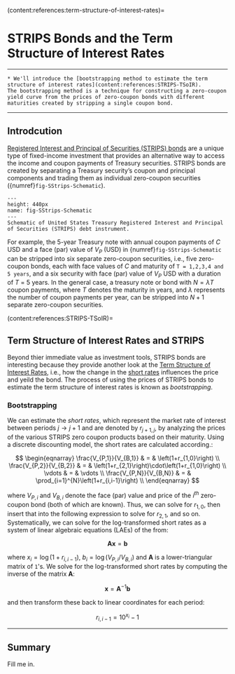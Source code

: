 (content:references:term-structure-of-interest-rates)=
# STRIPS Bonds and the Term Structure of Interest Rates

---
```{topic} Learning Objectives
* We'll introduce the [bootstrapping method to estimate the term structure of interest rates](content:references:STRIPS-TSoIR).
The bootstrapping method is a technique for constructing a zero-coupon yield curve from the prices of zero-coupon bonds with different maturities created by stripping a single coupon bond.
```
---

## Introdcution
[Registered Interest and Principal of Securities (STRIPS) bonds](https://en.wikipedia.org/wiki/United_States_Treasury_security#STRIPS) are a unique type of fixed-income investment that provides an alternative way to access the income and coupon payments of Treasury securities. STRIPS bonds are created by separating a Treasury security’s coupon and principal components and trading them as individual zero-coupon securities ({numref}`fig-SStrips-Schematic`). 

```{figure} ./figs//Fig-STRIPS-Schematic.svg
---
height: 440px
name: fig-SStrips-Schematic
---
Schematic of United States Treasury Registered Interest and Principal of Securities (STRIPS) debt instrument. 
```

For example, the 5-year Treasury note with annual coupon payments of $C$ USD and a face (par) value of $V_{P}$ (USD) in {numref}`fig-SStrips-Schematic` can be stripped into six separate zero-coupon securities, i.e., five zero-coupon bonds, each with face values of $C$ and maturity of `T = 1,2,3,4 and 5 years`, and a six security with face (par) value of $V_{P}$ USD with a duration of $T$ = 5 years. In the general case, a treasury note or bond with $N=\lambda{T}$ coupon payments, where $T$ denotes the maturity in years, and $\lambda$ represents the number of coupon payments per year, can be stripped into $N+1$ separate zero-coupon securities. 

(content:references:STRIPS-TSoIR)=
## Term Structure of Interest Rates and STRIPS
Beyond thier immediate value as investment tools, STRIPS bonds are interesting because they provide another look at the [Term Structure of Interest Rates](https://www.investopedia.com/terms/t/termstructure.asp#:~:text=Essentially%2C%20term%20structure%20of%20interest,current%20state%20of%20an%20economy), i.e., how the change in the [short rates](https://en.wikipedia.org/wiki/Short-rate_model) influences the price and yeild the bond. The process of using the prices of STRIPS bonds to estimate the term structure of interest rates is known as _bootstrapping_.

### Bootstrapping
We can estimate the _short rates_, which represent the market rate of interest between periods $j\rightarrow{j+1}$ and are denoted by $r_{j+1,j}$, by analyzing the prices of the various STRIPS zero coupon products based on their maturity. Using a discrete discounting model, the short rates are calculated according.:

$$
\begin{eqnarray}
\frac{V_{P,1}}{V_{B,1}} & = & \left(1+r_{1,0}\right) \\
\frac{V_{P,2}}{V_{B,2}} & = & \left(1+r_{2,1}\right)\cdot\left(1+r_{1,0}\right) \\
\vdots & = & \vdots \\
\frac{V_{P,N}}{V_{B,N}} & = & \prod_{i=1}^{N}\left(1+r_{i,i-1}\right) \\
\end{eqnarray}
$$

where $V_{P,i}$ and $V_{B,i}$ denote the face (par) value and price of the $i^{th}$ zero-coupon bond (both of which are known). Thus, we can solve for $r_{1,0}$, then insert that into the following expression to solve for $r_{2,1}$, and so on. Systematically, we can solve for the log-transformed short rates as a system of linear algebraic equations (LAEs) of the from:

$$
\mathbf{A}\mathbf{x} = \mathbf{b}
$$

where $x_{i} = \log\left(1+r_{i,i-1}\right)$, $b_{i} = \log\left(V_{P,i}/V_{B,i}\right)$ and $\mathbf{A}$ is a lower-triangular matrix of `1`'s. We solve for the log-transformed short rates by computing the inverse of the matrix $\mathbf{A}$:

$$
\mathbf{x} = \mathbf{A}^{-1}\mathbf{b}
$$

and then transform these back to linear coordinates for each period:

$$
r_{i,i-1} = 10^{x_{i}} - 1
$$

---

## Summary
Fill me in.
